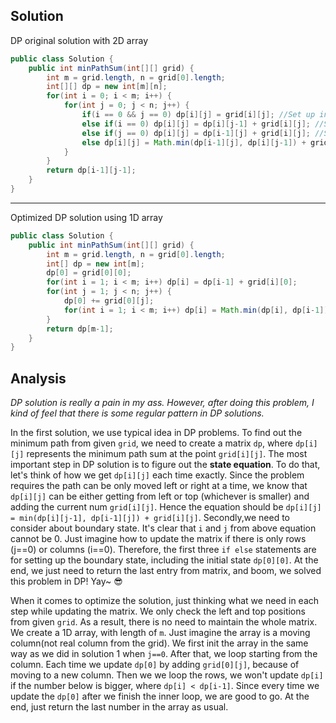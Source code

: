 ## Solution 
DP original solution with 2D array 

```java
public class Solution {
    public int minPathSum(int[][] grid) {
        int m = grid.length, n = grid[0].length;
        int[][] dp = new int[m][n];
        for(int i = 0; i < m; i++) {
            for(int j = 0; j < n; j++) {
                if(i == 0 && j == 0) dp[i][j] = grid[i][j]; //Set up initial state 
                else if(i == 0) dp[i][j] = dp[i][j-1] + grid[i][j]; //Set up boundary state, just columns
                else if(j == 0) dp[i][j] = dp[i-1][j] + grid[i][j]; //Set up boundary state, just rows
                else dp[i][j] = Math.min(dp[i-1][j], dp[i][j-1]) + grid[i][j]; //Update state equation 
            }
        }
        return dp[i-1][j-1];
    }
}
```
----
Optimized DP solution using 1D array 

```java
public class Solution {
    public int minPathSum(int[][] grid) {
        int m = grid.length, n = grid[0].length;
        int[] dp = new int[m];
        dp[0] = grid[0][0];
        for(int i = 1; i < m; i++) dp[i] = dp[i-1] + grid[i][0];
        for(int j = 1; j < n; j++) {
            dp[0] += grid[0][j];
            for(int i = 1; i < m; i++) dp[i] = Math.min(dp[i], dp[i-1]) + grid[i][j];
        }
        return dp[m-1];
    }
}
```

## Analysis 
*DP solution is really a pain in my ass. However, after doing this problem, I kind of feel that there is some regular pattern in DP solutions.*

In the first solution, we use typical idea in DP problems. To find out the minimum path from given `grid`, we need to create a matrix `dp`, where `dp[i][j]` represents the minimum path sum at the point `grid[i][j]`. The most important step in DP solution is to figure out the **state equation**. To do that, let's think of how we get `dp[i][j]` each time exactly. Since the problem requires the path can be only moved left or right at a time, we know that `dp[i][j]` can be either getting from left or top (whichever is smaller) and adding the current num `grid[i][j]`. Hence the equation should be `dp[i][j] = min(dp[i][j-1], dp[i-1][j]) + grid[i][j]`. Secondly,we need to consider about boundary state. It's clear that `i` and `j` from above equation cannot be 0. Just imagine how to update the matrix if there is only rows (j==0) or columns (i==0). Therefore, the first three `if else` statements are for setting up the boundary state, including the initial state `dp[0][0]`. At the end, we just need to return the last entry from matrix, and boom, we solved this problem in DP! Yay~ 😎

When it comes to optimize the solution, just thinking what we need in each step while updating the matrix. We only check the left and top positions from given `grid`. As a result, there is no need to maintain the whole matrix. We create a 1D array, with length of `m`. Just imagine the array is a moving column(not real column from the grid). We first init the array in the same way as we did in solution 1 when `j==0`. After that, we loop starting from the column. Each time we update `dp[0]` by adding `grid[0][j]`, because of moving to a new column. Then we we loop the rows, we won't update `dp[i]` if the number below is bigger, where `dp[i] < dp[i-1]`. Since every time we update the `dp[0]` after we finish the inner loop, we are good to go. At the end, just return the last number in the array as usual. 


